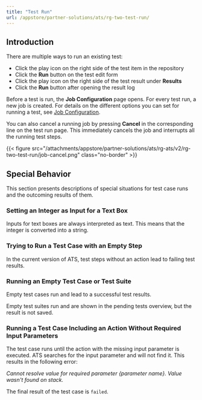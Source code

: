 ```yaml
---
title: "Test Run"
url: /appstore/partner-solutions/ats/rg-two-test-run/
---
```


## Introduction

There are multiple ways to run an existing test:

* Click the play icon on the right side of the test item in the repository
* Click the **Run** button on the test edit form
* Click the play icon on the right side of the test result under **Results**
* Click the **Run** button after opening the result log

Before a test is run, the **Job Configuration** page opens. For every test run, a new job is created. For details on the different options you can set for running a test, see [Job Configuration](/appstore/partner-solutions/ats/rg-two-test-run-configuration/).

You can also cancel a running job by pressing **Cancel** in the corresponding line on the test run page. This immediately cancels the job and interrupts all the running test steps.

{{< figure src="/attachments/appstore/partner-solutions/ats/rg-ats/v2/rg-two-test-run/job-cancel.png" class="no-border" >}}

## Special Behavior 

This section presents descriptions of special situations for test case runs and the outcoming results of them.

### Setting an Integer as Input for a Text Box

Inputs for text boxes are always interpreted as text. This means that the integer is converted into a string.

### Trying to Run a Test Case with an Empty Step

In the current version of ATS, test steps without an action lead to failing test results.

### Running an Empty Test Case or Test Suite

Empty test cases run and lead to a successful test results.

Empty test suites run and are shown in the pending tests overview, but the result is not saved.

### Running a Test Case Including an Action Without Required Input Parameters

The test case runs until the action with the missing input parameter is executed. ATS searches for the input parameter and will not find it. This results in the following error:

*Cannot resolve value for required parameter {parameter name}. Value wasn't found on stack.*

The final result of the test case is `failed`.
